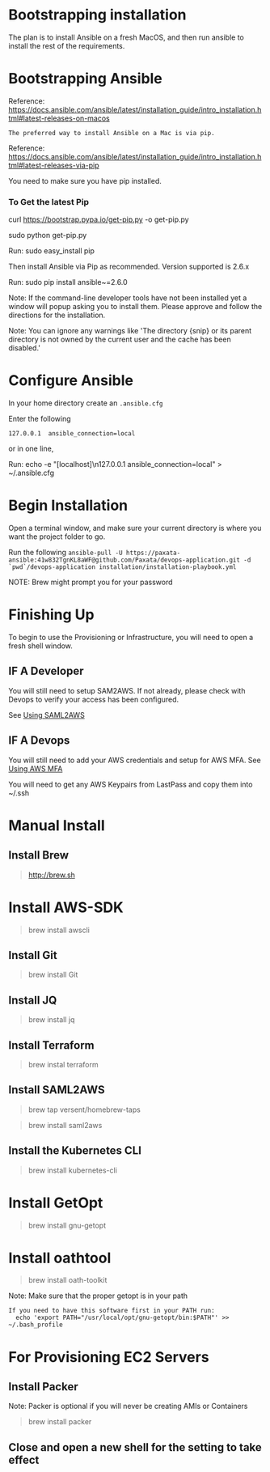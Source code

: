 
# Bootstrapping installation

The plan is to install Ansible on a fresh MacOS, and then run ansible to install the rest of the requirements.

# Bootstrapping Ansible

Reference: https://docs.ansible.com/ansible/latest/installation_guide/intro_installation.html#latest-releases-on-macos

`The preferred way to install Ansible on a Mac is via pip.`

Reference:  https://docs.ansible.com/ansible/latest/installation_guide/intro_installation.html#latest-releases-via-pip

You need to make sure you have pip installed.

### To Get the latest Pip

curl https://bootstrap.pypa.io/get-pip.py -o get-pip.py

sudo python get-pip.py

Run:   sudo easy_install pip

Then install Ansible via Pip as recommended. Version supported is 2.6.x

Run:   sudo pip install ansible~=2.6.0

Note:  If the command-line developer tools have not been installed yet a window will popup asking you to install them.  Please approve and follow the directions for the installation.

Note:  You can ignore any warnings like 'The directory {snip} or its parent directory is not owned by the current user and the cache has been disabled.'

# Configure Ansible

In your home directory create an `.ansible.cfg`

Enter the following

```[localhost]
127.0.0.1  ansible_connection=local
```

or in one line,

Run:  echo -e "[localhost]\n127.0.0.1  ansible_connection=local" > ~/.ansible.cfg

# Begin Installation

Open a terminal window, and make sure your current directory is where you want the project folder to go.

Run the following ```ansible-pull -U https://paxata-ansible:41w832TgnKL8aWF@github.com/Paxata/devops-application.git -d `pwd`/devops-application installation/installation-playbook.yml```

NOTE:  Brew might prompt you for your password

# Finishing Up

To begin to use the Provisioning or Infrastructure, you will need to open a fresh shell window.

## IF A Developer

You will still need to setup SAM2AWS.  If not already, please check with Devops to verify your access has been configured.

See [Using SAML2AWS](../saml2aws.md)

## IF A Devops

You will still need to add your AWS credentials and setup for AWS MFA.  See [Using AWS MFA](../aws-mfa.md)

You will need to get any AWS Keypairs from LastPass and copy them into ~/.ssh

# Manual Install

## Install Brew

> http://brew.sh

# Install AWS-SDK

> brew install awscli

## Install Git

> brew install Git

## Install JQ

> brew install jq

## Install Terraform

> brew instal terraform

## Install SAML2AWS

> brew tap versent/homebrew-taps

> brew install saml2aws

## Install the Kubernetes CLI

> brew install kubernetes-cli

# Install GetOpt

> brew install gnu-getopt

# Install oathtool

> brew install oath-toolkit

Note:  Make sure that the proper getopt is in your path  

```
If you need to have this software first in your PATH run:
  echo 'export PATH="/usr/local/opt/gnu-getopt/bin:$PATH"' >> ~/.bash_profile
```
# For Provisioning EC2 Servers

## Install Packer

Note: Packer is optional if you will never be creating AMIs or Containers

> brew install packer

## Close and open a new shell for the setting to take effect
